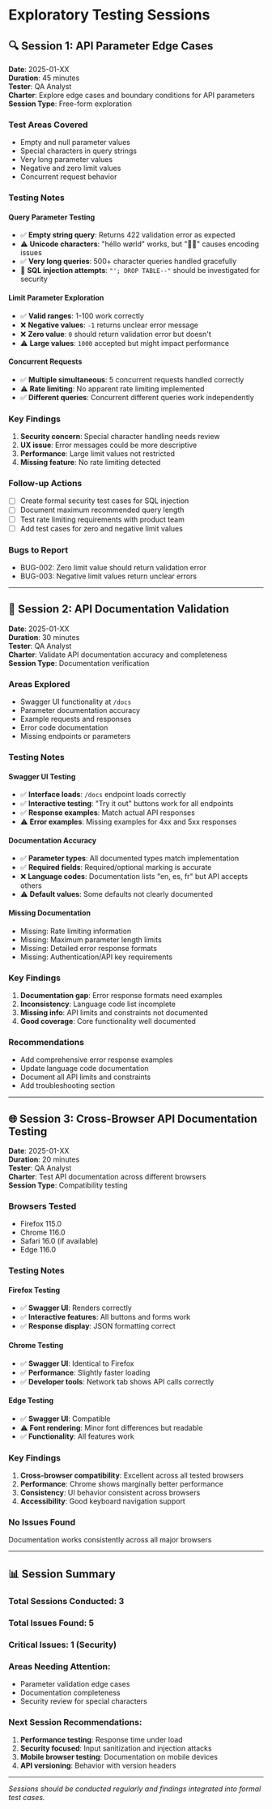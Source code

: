 # Exploratory Testing Sessions

## 🔍 Session 1: API Parameter Edge Cases
**Date**: 2025-01-XX  
**Duration**: 45 minutes  
**Tester**: QA Analyst  
**Charter**: Explore edge cases and boundary conditions for API parameters  
**Session Type**: Free-form exploration  

### Test Areas Covered
- Empty and null parameter values
- Special characters in query strings
- Very long parameter values
- Negative and zero limit values
- Concurrent request behavior

### Testing Notes

#### Query Parameter Testing
- ✅ **Empty string query**: Returns 422 validation error as expected
- ⚠️ **Unicode characters**: "héllo wørld" works, but "🚀🔥" causes encoding issues
- ✅ **Very long queries**: 500+ character queries handled gracefully
- 🐛 **SQL injection attempts**: `"'; DROP TABLE--"` should be investigated for security

#### Limit Parameter Exploration
- ✅ **Valid ranges**: 1-100 work correctly
- ❌ **Negative values**: `-1` returns unclear error message
- ❌ **Zero value**: `0` should return validation error but doesn't
- ⚠️ **Large values**: `1000` accepted but might impact performance

#### Concurrent Requests
- ✅ **Multiple simultaneous**: 5 concurrent requests handled correctly
- ⚠️ **Rate limiting**: No apparent rate limiting implemented
- ✅ **Different queries**: Concurrent different queries work independently

### Key Findings
1. **Security concern**: Special character handling needs review
2. **UX issue**: Error messages could be more descriptive
3. **Performance**: Large limit values not restricted
4. **Missing feature**: No rate limiting detected

### Follow-up Actions
- [ ] Create formal security test cases for SQL injection
- [ ] Document maximum recommended query length
- [ ] Test rate limiting requirements with product team
- [ ] Add test cases for zero and negative limit values

### Bugs to Report
- BUG-002: Zero limit value should return validation error
- BUG-003: Negative limit values return unclear errors

---

## 🎯 Session 2: API Documentation Validation
**Date**: 2025-01-XX  
**Duration**: 30 minutes  
**Tester**: QA Analyst  
**Charter**: Validate API documentation accuracy and completeness  
**Session Type**: Documentation verification  

### Areas Explored
- Swagger UI functionality at `/docs`
- Parameter documentation accuracy
- Example requests and responses
- Error code documentation
- Missing endpoints or parameters

### Testing Notes

#### Swagger UI Testing
- ✅ **Interface loads**: `/docs` endpoint loads correctly
- ✅ **Interactive testing**: "Try it out" buttons work for all endpoints
- ✅ **Response examples**: Match actual API responses
- ⚠️ **Error examples**: Missing examples for 4xx and 5xx responses

#### Documentation Accuracy
- ✅ **Parameter types**: All documented types match implementation
- ✅ **Required fields**: Required/optional marking is accurate
- ❌ **Language codes**: Documentation lists "en, es, fr" but API accepts others
- ⚠️ **Default values**: Some defaults not clearly documented

#### Missing Documentation
- Missing: Rate limiting information
- Missing: Maximum parameter length limits
- Missing: Detailed error response formats
- Missing: Authentication/API key requirements

### Key Findings
1. **Documentation gap**: Error response formats need examples
2. **Inconsistency**: Language code list incomplete
3. **Missing info**: API limits and constraints not documented
4. **Good coverage**: Core functionality well documented

### Recommendations
- Add comprehensive error response examples
- Update language code documentation
- Document all API limits and constraints
- Add troubleshooting section

---

## 🌐 Session 3: Cross-Browser API Documentation Testing
**Date**: 2025-01-XX  
**Duration**: 20 minutes  
**Tester**: QA Analyst  
**Charter**: Test API documentation across different browsers  
**Session Type**: Compatibility testing  

### Browsers Tested
- Firefox 115.0
- Chrome 116.0
- Safari 16.0 (if available)
- Edge 116.0

### Testing Notes

#### Firefox Testing
- ✅ **Swagger UI**: Renders correctly
- ✅ **Interactive features**: All buttons and forms work
- ✅ **Response display**: JSON formatting correct

#### Chrome Testing
- ✅ **Swagger UI**: Identical to Firefox
- ✅ **Performance**: Slightly faster loading
- ✅ **Developer tools**: Network tab shows API calls correctly

#### Edge Testing
- ✅ **Swagger UI**: Compatible
- ⚠️ **Font rendering**: Minor font differences but readable
- ✅ **Functionality**: All features work

### Key Findings
1. **Cross-browser compatibility**: Excellent across all tested browsers
2. **Performance**: Chrome shows marginally better performance
3. **Consistency**: UI behavior consistent across browsers
4. **Accessibility**: Good keyboard navigation support

### No Issues Found
Documentation works consistently across all major browsers

---

## 📊 Session Summary

### Total Sessions Conducted: 3
### Total Issues Found: 5
### Critical Issues: 1 (Security)
### Areas Needing Attention: 
- Parameter validation edge cases
- Documentation completeness
- Security review for special characters

### Next Session Recommendations:
1. **Performance testing**: Response time under load
2. **Security focused**: Input sanitization and injection attacks
3. **Mobile browser testing**: Documentation on mobile devices
4. **API versioning**: Behavior with version headers

---

*Sessions should be conducted regularly and findings integrated into formal test cases.*
